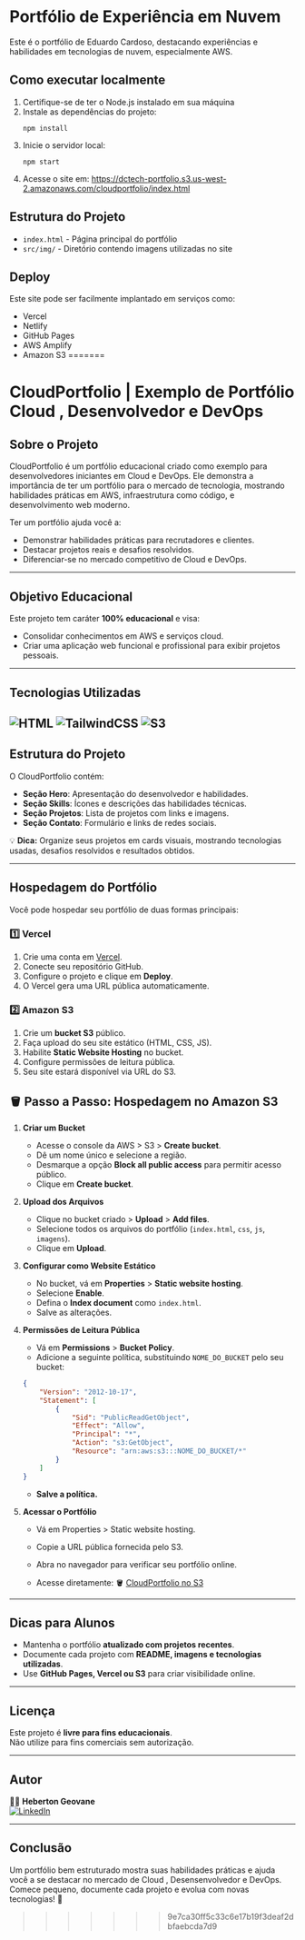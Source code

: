 # Portfólio de Experiência em Nuvem

Este é o portfólio de Eduardo Cardoso, destacando experiências e habilidades em tecnologias de nuvem, especialmente AWS.

## Como executar localmente

1. Certifique-se de ter o Node.js instalado em sua máquina
2. Instale as dependências do projeto:
   ```
   npm install
   ```
3. Inicie o servidor local:
   ```
   npm start
   ```
4. Acesse o site em: https://dctech-portfolio.s3.us-west-2.amazonaws.com/cloudportfolio/index.html

## Estrutura do Projeto

- `index.html` - Página principal do portfólio
- `src/img/` - Diretório contendo imagens utilizadas no site

## Deploy

Este site pode ser facilmente implantado em serviços como:
- Vercel
- Netlify
- GitHub Pages
- AWS Amplify
- Amazon S3 
=======
# CloudPortfolio | Exemplo de Portfólio Cloud , Desenvolvedor e DevOps

## Sobre o Projeto
CloudPortfolio é um portfólio educacional criado como exemplo para desenvolvedores iniciantes em Cloud e DevOps. Ele demonstra a importância de ter um portfólio para o mercado de tecnologia, mostrando habilidades práticas em AWS, infraestrutura como código, e desenvolvimento web moderno.

Ter um portfólio ajuda você a:

- Demonstrar habilidades práticas para recrutadores e clientes.
- Destacar projetos reais e desafios resolvidos.
- Diferenciar-se no mercado competitivo de Cloud e DevOps.

---

## Objetivo Educacional
Este projeto tem caráter **100% educacional** e visa:

- Consolidar conhecimentos em AWS e serviços cloud.
- Criar uma aplicação web funcional e profissional para exibir projetos pessoais.

---

## Tecnologias Utilizadas

![HTML](https://img.shields.io/badge/HTML5-E34F26?logo=html5&logoColor=white) 
![TailwindCSS](https://img.shields.io/badge/TailwindCSS-38B2AC?logo=tailwind-css&logoColor=white)
![S3](https://img.shields.io/badge/AWS-S3-blue?logo=amazon-aws&logoColor=white) 
---

## Estrutura do Projeto
O CloudPortfolio contém:

- **Seção Hero**: Apresentação do desenvolvedor e habilidades.  
- **Seção Skills**: Ícones e descrições das habilidades técnicas.  
- **Seção Projetos**: Lista de projetos com links e imagens.  
- **Seção Contato**: Formulário e links de redes sociais.  

💡 **Dica:** Organize seus projetos em cards visuais, mostrando tecnologias usadas, desafios resolvidos e resultados obtidos.

---

## Hospedagem do Portfólio

Você pode hospedar seu portfólio de duas formas principais:

### 1️⃣ Vercel
1. Crie uma conta em [Vercel](https://vercel.com/).  
2. Conecte seu repositório GitHub.  
3. Configure o projeto e clique em **Deploy**.  
4. O Vercel gera uma URL pública automaticamente.

### 2️⃣ Amazon S3
1. Crie um **bucket S3** público.  
2. Faça upload do seu site estático (HTML, CSS, JS).  
3. Habilite **Static Website Hosting** no bucket.  
4. Configure permissões de leitura pública.  
5. Seu site estará disponível via URL do S3.

## 🪣 Passo a Passo: Hospedagem no Amazon S3

1. **Criar um Bucket**
   - Acesse o console da AWS > S3 > **Create bucket**.
   - Dê um nome único e selecione a região.
   - Desmarque a opção **Block all public access** para permitir acesso público.
   - Clique em **Create bucket**.

2. **Upload dos Arquivos**
   - Clique no bucket criado > **Upload** > **Add files**.
   - Selecione todos os arquivos do portfólio (`index.html`, `css`, `js`, `imagens`).
   - Clique em **Upload**.

3. **Configurar como Website Estático**
   - No bucket, vá em **Properties** > **Static website hosting**.
   - Selecione **Enable**.
   - Defina o **Index document** como `index.html`.
   - Salve as alterações.

4. **Permissões de Leitura Pública**
   - Vá em **Permissions** > **Bucket Policy**.
   - Adicione a seguinte política, substituindo `NOME_DO_BUCKET` pelo seu bucket:

   ```json
   {
       "Version": "2012-10-17",
       "Statement": [
           {
               "Sid": "PublicReadGetObject",
               "Effect": "Allow",
               "Principal": "*",
               "Action": "s3:GetObject",
               "Resource": "arn:aws:s3:::NOME_DO_BUCKET/*"
           }
       ]
   }
   
   ```
   - **Salve a política.**

5. **Acessar o Portfólio**

   - Vá em Properties > Static website hosting.

   - Copie a URL pública fornecida pelo S3.

   - Abra no navegador para verificar seu portfólio online.
   - Acesse diretamente: 🪣  [CloudPortfolio no S3](http://cloudportfolio1.s3-website-us-east-1.amazonaws.com)
---

## Dicas para Alunos
- Mantenha o portfólio **atualizado com projetos recentes**.  
- Documente cada projeto com **README, imagens e tecnologias utilizadas**.  
- Use **GitHub Pages, Vercel ou S3** para criar visibilidade online.  

---

## Licença
Este projeto é **livre para fins educacionais**.  
Não utilize para fins comerciais sem autorização.

---

## Autor
🧑‍🏫 **Heberton Geovane**  
[![LinkedIn](https://img.shields.io/badge/-LinkedIn-0A66C2?style=flat&logo=linkedin&logoColor=white)](https://www.linkedin.com/in/heberton-geovane/)

---

## Conclusão
Um portfólio bem estruturado mostra suas habilidades práticas e ajuda você a se destacar no mercado de Cloud , Desensenvolvedor e DevOps. Comece pequeno, documente cada projeto e evolua com novas tecnologias! 🚀
>>>>>>> 9e7ca30ff5c33c6e17b19f3deaf2dbfaebcda7d9
